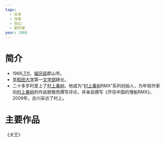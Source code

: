 ```yaml
---
tags:
  - 日本
  - 作家
  - 奇幻
  - 剧作家
year: 1966
---
```

# 简介

- 1966[.7.11](2024-07-11.md)，[福冈县](福冈县.md)郡山市。
- [早稻田大学](早稻田大学.md)第一[文学部](文学部.md)肄业。
- 二十多岁时爱上了[村上春树](村上春树.md)。他成为“[村上春树](村上春树.md)RMX”系列创始人，为年轻作家向[村上春树](村上春树.md)的作品致敬而撰写评论，并亲自撰写《开往中国的慢船RMX》。2009年，古川采访了村上。
# 主要作品

《犬王》